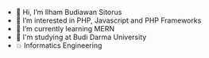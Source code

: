 - 👋 Hi, I’m Ilham Budiawan Sitorus
- 👀 I’m interested in PHP, Javascript and PHP Frameworks
- 🌱 I’m currently learning MERN
- 📓 I'm studying at Budi Darma University
- 💥 Informatics Engineering

<!---
Ilham808/Ilham808 is a ✨ special ✨ repository because its `README.md` (this file) appears on your GitHub profile.
You can click the Preview link to take a look at your changes.
--->
